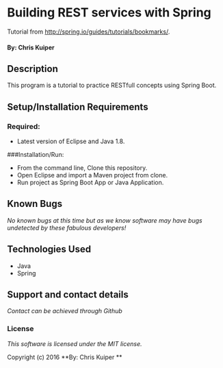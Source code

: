 # Building REST services with Spring
Tutorial from http://spring.io/guides/tutorials/bookmarks/.

#### By: Chris Kuiper

## Description

This program is a tutorial to practice RESTfull concepts using Spring Boot.

## Setup/Installation Requirements
### Required:
- Latest version of Eclipse and Java 1.8.

###Installation/Run:
- From the command line, Clone this repository.
- Open Eclipse and import a Maven project from clone.
- Run project as Spring Boot App or Java Application.

## Known Bugs
_No known bugs at this time but as we know software may have bugs undetected by these fabulous developers!_

## Technologies Used

- Java
- Spring

## Support and contact details
_Contact can be achieved through Github_

### License

*This software is licensed under the MIT license.*

Copyright (c) 2016 **By: Chris Kuiper **
